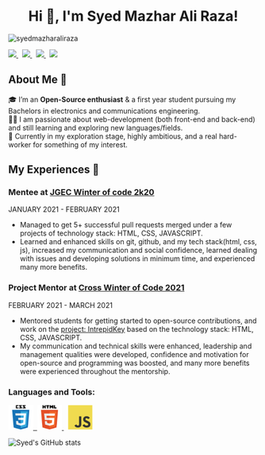 <h1 align="center">Hi 👋, I'm Syed Mazhar Ali Raza!</h1>

<p align="left"> <img src="https://komarev.com/ghpvc/?username=syedmazharaliraza&label=Profile%20views&color=0e75b6&style=flat" alt="syedmazharaliraza" /> </p>

<a href="https://www.linkedin.com/in/syed-mazhar-ali-raza-4027931ba/">
  <img  width="40px" src="https://www.flaticon.com/svg/vstatic/svg/174/174857.svg?token=exp=1612717680~hmac=ca661e637cb133feb042bf0d5af868e5" /> 
</a> &nbsp;
<a href="https://twitter.com/110Syedmazhar">
  <img  width="40px" src="https://www.flaticon.com/svg/vstatic/svg/733/733579.svg?token=exp=1613031332~hmac=b1d5d3c19dc544b6cf7a3d7dc9c77113" />
</a>&nbsp;
<a href="https://instagram.com/_syedmazhar_">
  <img  width="40px" src="https://www.flaticon.com/svg/vstatic/svg/174/174855.svg?token=exp=1612717474~hmac=f2d86b967f82e7a80ec42bf867e6d9ae" />
</a>&nbsp;
<a href="mailto:mazharali.raza11@gmail.com">
  <img width="40px" src="https://www.flaticon.com/svg/vstatic/svg/888/888853.svg?token=exp=1612717724~hmac=f616e257646d5463af357918ebdcdca6" />
</a>


## About Me 🚀
🎓 I’m an **Open-Source enthusiast** & a first year student pursuing my Bachelors in electronics and communications engineering. </br>
👨‍💻  I am passionate about web-development (both front-end and back-end) and still learning and exploring new languages/fields. </br>
🌱 Currently in my exploration stage, highly ambitious, and a real hard-worker for something of my interest.

## My Experiences 🙌
### **Mentee** at [JGEC Winter of code 2k20](https://jwoc2k20.tech/) <br>
JANUARY 2021 - FEBRUARY 2021 <br>
- Managed to get 5+ successful pull requests merged under a few projects of technology stack: HTML, CSS, JAVASCRIPT.
- Learned and enhanced skills on git, github, and my tech stack(html, css, js), increased my communication and social confidence, learned dealing with issues and developing solutions in minimum time, and experienced many more benefits.
### **Project Mentor** at [Cross Winter of Code 2021](https://crosswoc.ieeedtu.in/) <br>
FEBRUARY 2021 - MARCH 2021 <br>
- Mentored students for getting started to open-source contributions, and work on the <ins>project: [IntrepidKey](https://github.com/syedmazharaliraza/IntrepidKey)</ins> based on the technology stack: HTML, CSS, JAVASCRIPT.<br>
- My communication and technical skills were enhanced, leadership and management qualities were developed, confidence and motivation for open-source and programming was boosted, and many more benefits were experienced throughout the mentorship.

<h3 align="left">Languages and Tools:</h3>
<p align="left"> <a href="https://www.w3schools.com/css/" target="_blank"> <img src="https://raw.githubusercontent.com/devicons/devicon/master/icons/css3/css3-original-wordmark.svg" alt="css3" width="50" height="50"/> </a> <a href="https://www.w3.org/html/" target="_blank"> &nbsp;<img src="https://raw.githubusercontent.com/devicons/devicon/master/icons/html5/html5-original-wordmark.svg" alt="html5" width="50" height="50"/> </a>&nbsp; <a href="https://developer.mozilla.org/en-US/docs/Web/JavaScript" target="_blank"> <img src="https://raw.githubusercontent.com/devicons/devicon/master/icons/javascript/javascript-original.svg" alt="javascript" width="50" height="50"/> </a> </p>

![Syed's GitHub stats](https://github-readme-stats.vercel.app/api?username=syedmazharaliraza&bg_color=30,e96443,904e95&title_color=fff&text_color=fff&count_private=true&show_icons=true&theme=radical&include_all_commits=true)
